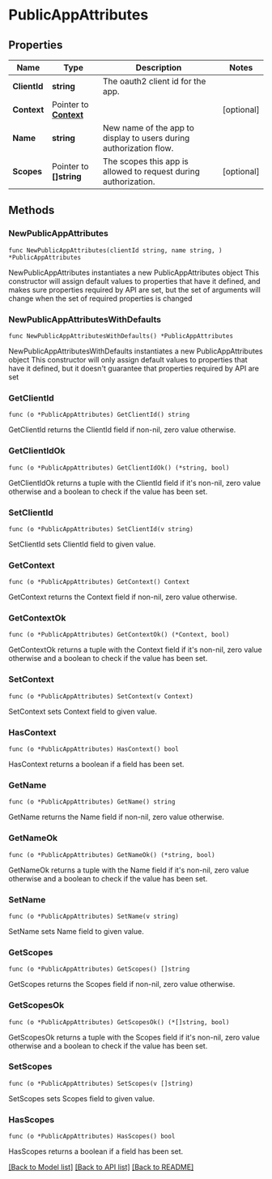 # PublicAppAttributes

## Properties

Name | Type | Description | Notes
------------ | ------------- | ------------- | -------------
**ClientId** | **string** | The oauth2 client id for the app. | 
**Context** | Pointer to [**Context**](Context.md) |  | [optional] 
**Name** | **string** | New name of the app to display to users during authorization flow. | 
**Scopes** | Pointer to **[]string** | The scopes this app is allowed to request during authorization. | [optional] 

## Methods

### NewPublicAppAttributes

`func NewPublicAppAttributes(clientId string, name string, ) *PublicAppAttributes`

NewPublicAppAttributes instantiates a new PublicAppAttributes object
This constructor will assign default values to properties that have it defined,
and makes sure properties required by API are set, but the set of arguments
will change when the set of required properties is changed

### NewPublicAppAttributesWithDefaults

`func NewPublicAppAttributesWithDefaults() *PublicAppAttributes`

NewPublicAppAttributesWithDefaults instantiates a new PublicAppAttributes object
This constructor will only assign default values to properties that have it defined,
but it doesn't guarantee that properties required by API are set

### GetClientId

`func (o *PublicAppAttributes) GetClientId() string`

GetClientId returns the ClientId field if non-nil, zero value otherwise.

### GetClientIdOk

`func (o *PublicAppAttributes) GetClientIdOk() (*string, bool)`

GetClientIdOk returns a tuple with the ClientId field if it's non-nil, zero value otherwise
and a boolean to check if the value has been set.

### SetClientId

`func (o *PublicAppAttributes) SetClientId(v string)`

SetClientId sets ClientId field to given value.


### GetContext

`func (o *PublicAppAttributes) GetContext() Context`

GetContext returns the Context field if non-nil, zero value otherwise.

### GetContextOk

`func (o *PublicAppAttributes) GetContextOk() (*Context, bool)`

GetContextOk returns a tuple with the Context field if it's non-nil, zero value otherwise
and a boolean to check if the value has been set.

### SetContext

`func (o *PublicAppAttributes) SetContext(v Context)`

SetContext sets Context field to given value.

### HasContext

`func (o *PublicAppAttributes) HasContext() bool`

HasContext returns a boolean if a field has been set.

### GetName

`func (o *PublicAppAttributes) GetName() string`

GetName returns the Name field if non-nil, zero value otherwise.

### GetNameOk

`func (o *PublicAppAttributes) GetNameOk() (*string, bool)`

GetNameOk returns a tuple with the Name field if it's non-nil, zero value otherwise
and a boolean to check if the value has been set.

### SetName

`func (o *PublicAppAttributes) SetName(v string)`

SetName sets Name field to given value.


### GetScopes

`func (o *PublicAppAttributes) GetScopes() []string`

GetScopes returns the Scopes field if non-nil, zero value otherwise.

### GetScopesOk

`func (o *PublicAppAttributes) GetScopesOk() (*[]string, bool)`

GetScopesOk returns a tuple with the Scopes field if it's non-nil, zero value otherwise
and a boolean to check if the value has been set.

### SetScopes

`func (o *PublicAppAttributes) SetScopes(v []string)`

SetScopes sets Scopes field to given value.

### HasScopes

`func (o *PublicAppAttributes) HasScopes() bool`

HasScopes returns a boolean if a field has been set.


[[Back to Model list]](../README.md#documentation-for-models) [[Back to API list]](../README.md#documentation-for-api-endpoints) [[Back to README]](../README.md)


